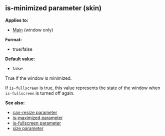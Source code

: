 ## is-minimized parameter (skin)

<!-- -->
**Applies to:**
+   [Main](/ref/%7Bskin%7D/control/main.md) (window only)
<!-- -->
**Format:**
+   true/false
<!-- -->
**Default value:**
+   false


True if the window is minimized. 

If `is-fullscreen` is
true, this value represents the state of the window when `is-fullscreen`
is turned off again.

**See also:**
+   [can-resize parameter](/ref/%7Bskin%7D/param/can-resize.md) 
+   [is-maximized parameter](/ref/%7Bskin%7D/param/is-maximized.md) 
+   [is-fullscreen parameter](/ref/%7Bskin%7D/param/is-fullscreen.md) 
+   [size parameter](/ref/%7Bskin%7D/param/size.md) 